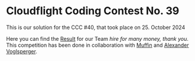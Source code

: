 # Cloudflight Coding Contest No. 39
This is our solution for the CCC #40, that took place on 25. October 2024

Here you can find the [Result](https://register.codingcontest.org/contest/5678/results?page.page=8&activeId=34679#34679) for our Team *hire for many money, thank you*.
This competition has been done in collaboration with [Muffin](https://github.com/xMuffin) and [Alexander Voglsperger](https://github.com/MrMinemeet).
